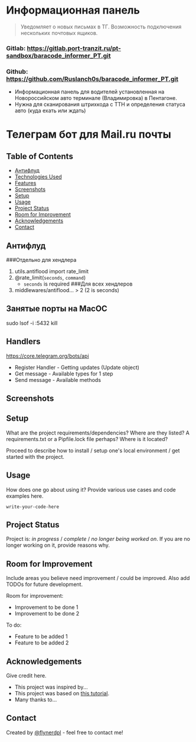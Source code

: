 # Информационная панель


> Уведомляет о новых письмах в ТГ. Возможность подключения нескольких почтовых
> ящиков.
### Gitlab: https://gitlab.port-tranzit.ru/pt-sandbox/baracode_informer_PT.git

### Github: https://github.com/Ruslanch0s/baracode_informer_PT.git

- Информационная панель для водителей установленная на Новороссийском авто
  терминале (Владимировка) в Пентагоне.
- Нужна для сканирования штрихкода с ТТН и определения статуса авто (куда ехать
  или ждать)

# Телеграм бот для Mail.ru почты



## Table of Contents

* [Антифлуд](#)
* [Technologies Used](#technologies-used)
* [Features](#features)
* [Screenshots](#screenshots)
* [Setup](#setup)
* [Usage](#usage)
* [Project Status](#project-status)
* [Room for Improvement](#room-for-improvement)
* [Acknowledgements](#acknowledgements)
* [Contact](#contact)

<!-- * [License](#license) -->

## Антифлуд

###Отдельно для хендлера

1) utils.antiflood import rate_limit
2) @rate_limit(`seconds`, `command`)
    - `seconds` is required
      ###Для всех хендлеров
1) middlewares/antiflood... > 2 (2 is seconds)

## Занятые порты на MacOC

sudo lsof -i :5432
kill <pid>

## Handlers

https://core.telegram.org/bots/api

- Register Handler - Getting updates (Update object)
- Get message - Available types for 1 step
- Send message - Available methods

## Screenshots

<!-- If you have screenshots you'd like to share, include them here. -->

## Setup

What are the project requirements/dependencies? Where are they listed? A
requirements.txt or a Pipfile.lock file perhaps? Where is it located?

Proceed to describe how to install / setup one's local environment / get
started with the project.

## Usage

How does one go about using it?
Provide various use cases and code examples here.

`write-your-code-here`

## Project Status

Project is: _in progress_ / _complete_ / _no longer being worked on_. If you
are no longer working on it, provide reasons why.

## Room for Improvement

Include areas you believe need improvement / could be improved. Also add TODOs
for future development.

Room for improvement:

- Improvement to be done 1
- Improvement to be done 2

To do:

- Feature to be added 1
- Feature to be added 2

## Acknowledgements

Give credit here.

- This project was inspired by...
- This project was based on [this tutorial](https://www.example.com).
- Many thanks to...

## Contact

Created by [@flynerdpl](https://www.flynerd.pl/) - feel free to contact me!


<!-- Optional -->
<!-- ## License -->
<!-- This project is open source and available under the [... License](). -->

<!-- You don't have to include all sections - just the one's relevant to your project -->

